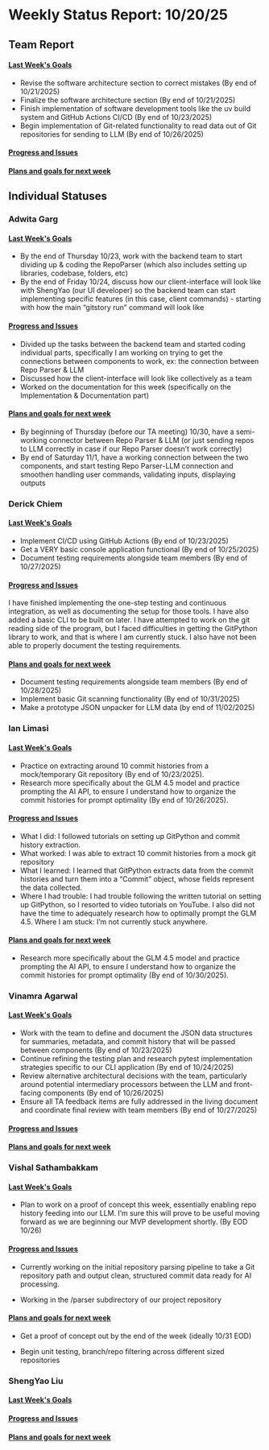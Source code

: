 # Weekly Status Report: 10/20/25

## Team Report

#### <u>Last Week's Goals</u>
- Revise the software architecture section to correct mistakes (By end of 10/21/2025)
- Finalize the software architecture section (By end of 10/21/2025)
- Finish implementation of software development tools like the uv build system and GitHub Actions CI/CD (By end of 10/23/2025)
- Begin implementation of Git-related functionality to read data out of Git repositories for sending to LLM (By end of 10/26/2025)

#### <u>Progress and Issues</u>

  
#### <u>Plans and goals for next week</u>


## Individual Statuses

### Adwita Garg

#### <u>Last Week's Goals</u>

- By the end of Thursday 10/23, work with the backend team to start dividing up & coding the RepoParser (which also includes setting up libraries, codebase, folders, etc)
- By the end of Friday 10/24, discuss how our client-interface will look like with ShengYao (our UI developer) so the backend team can start implementing specific features (in this case, client commands) - starting with how the main “gitstory run” command will look like

#### <u>Progress and Issues</u>

- Divided up the tasks between the backend team and started coding individual parts, specifically I am working on trying to get the connections between components to work, ex: the connection between Repo Parser & LLM
- Discussed how the client-interface will look like collectively as a team
- Worked on the documentation for this week (specifically on the Implementation & Documentation part)

  
#### <u>Plans and goals for next week</u>

- By beginning of Thursday (before our TA meeting) 10/30, have a semi-working connector between Repo Parser & LLM (or just sending repos to LLM correctly in case if our Repo Parser doesn’t work correctly)
- By end of Saturday 11/1, have a working connection between the two components, and start testing Repo Parser-LLM connection and smoothen handling user commands, validating inputs, displaying outputs




### Derick Chiem

#### <u>Last Week's Goals</u>

- Implement CI/CD using GitHub Actions (By end of 10/23/2025)
- Get a VERY basic console application functional (By end of 10/25/2025)
- Document testing requirements alongside team members (By end of 10/27/2025)

#### <u>Progress and Issues</u>

I have finished implementing the one-step testing and continuous integration, as well as documenting the setup for those tools. I have also added a basic CLI to be built on later. I have attempted to work on the git reading side of the program, but I faced difficulties in getting the GitPython library to work, and that is where I am currently stuck. I also have not been able to properly document the testing requirements.
  
#### <u>Plans and goals for next week</u>

- Document testing requirements alongside team members (By end of 10/28/2025)
- Implement basic Git scanning functionality (By end of 10/31/2025)
- Make a prototype JSON unpacker for LLM data (by end of 11/02/2025)


### Ian Limasi 

#### <u>Last Week's Goals</u>

- Practice on extracting around 10 commit histories from a mock/temporary Git repository (By end of 10/23/2025).
- Research more specifically about the GLM 4.5 model and practice prompting the AI API, to ensure I understand how to organize the commit histories for prompt optimality (By end of 10/26/2025).

#### <u>Progress and Issues</u>

- What I did: I followed tutorials on setting up GitPython and commit history extraction.
- What worked: I was able to extract 10 commit histories from a mock git repository
- What I learned: I learned that GitPython extracts data from the commit histories and turn them into a “Commit” object, whose fields represent the data collected.
- Where I had trouble: I had trouble following the written tutorial on setting up GitPython, so I resorted to video tutorials on YouTube. I also did not have the time to adequately research how to optimally prompt the GLM 4.5.
Where I am stuck: I’m not currently stuck anywhere.
  
#### <u>Plans and goals for next week</u>

- Research more specifically about the GLM 4.5 model and practice prompting the AI API, to ensure I understand how to organize the commit histories for prompt optimality (By end of 10/30/2025).

### Vinamra Agarwal

#### <u>Last Week's Goals</u>

- Work with the team to define and document the JSON data structures for summaries, metadata, and commit history that will be passed between components (By end of 10/23/2025)
- Continue refining the testing plan and research pytest implementation strategies specific to our CLI application (By end of 10/24/2025)
- Review alternative architectural decisions with the team, particularly around potential intermediary processors between the LLM and front-facing components (By end of 10/26/2025)
- Ensure all TA feedback items are fully addressed in the living document and coordinate final review with team members (By end of 10/27/2025)

#### <u>Progress and Issues</u>
  
#### <u>Plans and goals for next week</u>


### Vishal Sathambakkam

#### <u>Last Week's Goals</u>

- Plan to work on a proof of concept this week, essentially enabling repo history feeding into our LLM. I’m sure this will prove to be useful moving forward as we are beginning our MVP development shortly. (By EOD 10/26)

#### <u>Progress and Issues</u>

- Currently working on the initial repository parsing pipeline to take a Git repository path and output clean, structured commit data ready for AI processing.

- Working in the /parser subdirectory of our project repository
  
#### <u>Plans and goals for next week</u>

- Get a proof of concept out by the end of the week (ideally 10/31 EOD)

- Begin unit testing, branch/repo filtering across different sized repositories

### ShengYao Liu

#### <u>Last Week's Goals</u>

#### <u>Progress and Issues</u>
  
#### <u>Plans and goals for next week</u>

